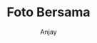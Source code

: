 ---
title: "Foto Bersama"
subtitle: "Anjay"
category: smk
image: "/uploads/images/background.jpeg"
---